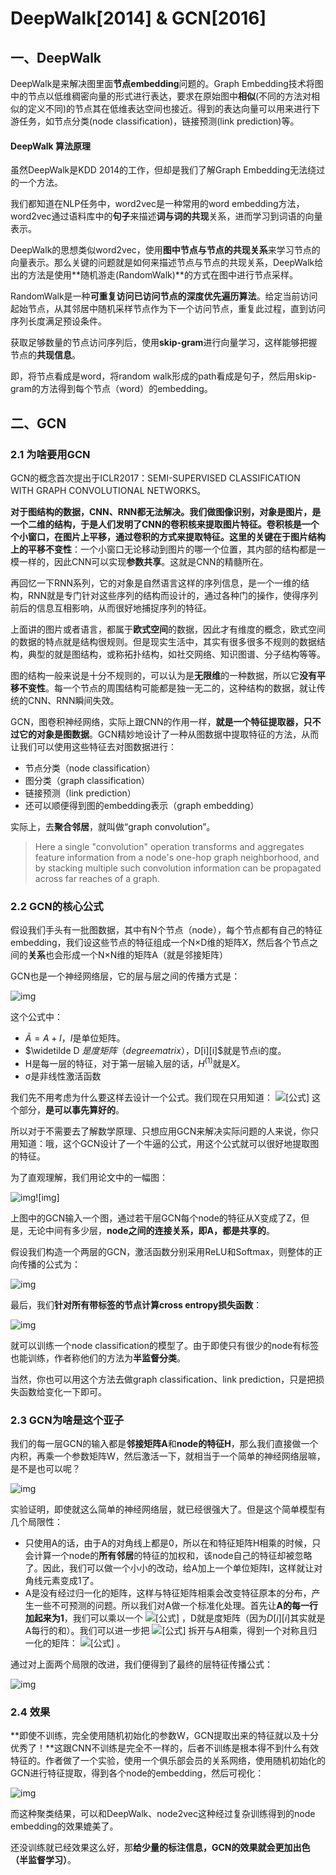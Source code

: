 # DeepWalk[2014] & GCN[2016]

## 一、DeepWalk

DeepWalk是来解决图里面**节点embedding**问题的。Graph Embedding技术将图中的节点以低维稠密向量的形式进行表达，要求在原始图中**相似**(不同的方法对相似的定义不同)的节点其在低维表达空间也接近。得到的表达向量可以用来进行下游任务，如节点分类(node classification)，链接预测(link prediction)等。

#### DeepWalk 算法原理

虽然DeepWalk是KDD 2014的工作，但却是我们了解Graph Embedding无法绕过的一个方法。

我们都知道在NLP任务中，word2vec是一种常用的word embedding方法，word2vec通过语料库中的**句子**来描述**词与词的共现**关系，进而学习到词语的向量表示。

DeepWalk的思想类似word2vec，使用**图中节点与节点的共现关系**来学习节点的向量表示。那么关键的问题就是如何来描述节点与节点的共现关系，DeepWalk给出的方法是使用**随机游走(RandomWalk)**的方式在图中进行节点采样。

RandomWalk是一种**可重复访问已访问节点的深度优先遍历算法**。给定当前访问起始节点，从其邻居中随机采样节点作为下一个访问节点，重复此过程，直到访问序列长度满足预设条件。

获取足够数量的节点访问序列后，使用**skip-gram**进行向量学习，这样能够把握节点的**共现信息**。

即，将节点看成是word，将random walk形成的path看成是句子，然后用skip-gram的方法得到每个节点（word）的embedding。



## 二、GCN

### 2.1 为啥要用GCN

GCN的概念首次提出于ICLR2017：SEMI-SUPERVISED CLASSIFICATION WITH GRAPH CONVOLUTIONAL NETWORKS。

**对于图结构的数据，CNN、RNN都无法解决。**我们做图像识别，对象是图片，是一个二维的结构，于是人们发明了CNN的卷积核来提取图片特征。卷积核是一个个小窗口，在图片上平移，通过卷积的方式来提取特征。这里的关键在于图片结构上的**平移不变性**：一个小窗口无论移动到图片的哪一个位置，其内部的结构都是一模一样的，因此CNN可以实现**参数共享**。这就是CNN的精髓所在。

再回忆一下RNN系列，它的对象是自然语言这样的序列信息，是一个一维的结构，RNN就是专门针对这些序列的结构而设计的，通过各种门的操作，使得序列前后的信息互相影响，从而很好地捕捉序列的特征。

上面讲的图片或者语言，都属于**欧式空间**的数据，因此才有维度的概念，欧式空间的数据的特点就是结构很规则。但是现实生活中，其实有很多很多不规则的数据结构，典型的就是图结构，或称拓扑结构，如社交网络、知识图谱、分子结构等等。

图的结构一般来说是十分不规则的，可以认为是**无限维**的一种数据，所以它**没有平移不变性**。每一个节点的周围结构可能都是独一无二的，这种结构的数据，就让传统的CNN、RNN瞬间失效。

GCN，图卷积神经网络，实际上跟CNN的作用一样，**就是一个特征提取器，只不过它的对象是图数据**。GCN精妙地设计了一种从图数据中提取特征的方法，从而让我们可以使用这些特征去对图数据进行：

- 节点分类（node classification）
- 图分类（graph classification）
- 链接预测（link prediction）
- 还可以顺便得到图的embedding表示（graph embedding）

实际上，去**聚合邻居**，就叫做“graph convolution”。

> Here a single "convolution" operation transforms and aggregates feature information from a node's one-hop graph neighborhood, and by stacking multiple such convolution information can be propagated across far reaches of a graph.

### 2.2 GCN的核心公式

假设我们手头有一批图数据，其中有N个节点（node），每个节点都有自己的特征embedding，我们设这些节点的特征组成一个N×D维的矩阵$X$，然后各个节点之间的**关系**也会形成一个N×N维的矩阵A（就是邻接矩阵）

GCN也是一个神经网络层，它的层与层之间的传播方式是：

![img](https://pic3.zhimg.com/50/v2-94c7d5014d9e9bcf81f630831cf9d9f0_720w.jpg?source=1940ef5c)

这个公式中：

- $\widetilde A = A+I$，$I$是单位矩阵。
- $\widetilde D $是度矩阵（degree matrix），$D[i][i]$就是节点i的度。
- H是每一层的特征，对于第一层输入层的话，$H^{(1)}$就是$X$。
- σ是非线性激活函数

我们先不用考虑为什么要这样去设计一个公式。我们现在只用知道： ![[公式]](https://www.zhihu.com/equation?tex=%5Cmathbf%7B%5Ctilde%7BD%7D%5E%7B-%5Cfrac%7B1%7D%7B2%7D%7D+%5Ctilde%7BA%7D+%5Ctilde%7BD%7D%5E%7B-%5Cfrac%7B1%7D%7B2%7D%7D%7D) 这个部分，**是可以事先算好的**。

所以对于不需要去了解数学原理、只想应用GCN来解决实际问题的人来说，你只用知道：哦，这个GCN设计了一个牛逼的公式，用这个公式就可以很好地提取图的特征。

为了直观理解，我们用论文中的一幅图：

![img](https://pic1.zhimg.com/50/v2-6aebc0dd82beeb43291291b01e63003a_720w.jpg?source=1940ef5c)![img]



上图中的GCN输入一个图，通过若干层GCN每个node的特征从X变成了Z，但是，无论中间有多少层，**node之间的连接关系，即A，都是共享的**。

假设我们构造一个两层的GCN，激活函数分别采用ReLU和Softmax，则整体的正向传播的公式为：

![img](https://pic3.zhimg.com/50/v2-0d0b5154661ea285155125dfe022001f_720w.jpg?source=1940ef5c)

最后，我们**针对所有带标签的节点计算cross entropy损失函数**：

![img](https://pic1.zhimg.com/80/v2-7fb710149829c808a0ac275018a26176_1440w.jpg?source=1940ef5c)

就可以训练一个node classification的模型了。由于即使只有很少的node有标签也能训练，作者称他们的方法为**半监督分类**。

当然，你也可以用这个方法去做graph classification、link prediction，只是把损失函数给变化一下即可。



### 2.3 GCN为啥是这个亚子

我们的每一层GCN的输入都是**邻接矩阵A**和**node的特征H**，那么我们直接做一个内积，再乘一个参数矩阵W，然后激活一下，就相当于一个简单的神经网络层嘛，是不是也可以呢？

![img](https://pic3.zhimg.com/50/v2-a4b9b17168017254b9ab3eb3c021d168_720w.jpg?source=1940ef5c)

实验证明，即使就这么简单的神经网络层，就已经很强大了。但是这个简单模型有几个局限性：

- 只使用A的话，由于A的对角线上都是0，所以在和特征矩阵H相乘的时候，只会计算一个node的**所有邻居**的特征的加权和，该node自己的特征却被忽略了。因此，我们可以做一个小小的改动，给A加上一个单位矩阵I，这样就让对角线元素变成1了。
- A是没有经过归一化的矩阵，这样与特征矩阵相乘会改变特征原本的分布，产生一些不可预测的问题。所以我们对A做一个标准化处理。首先让**A的每一行加起来为1**，我们可以乘以一个 ![[公式]](https://www.zhihu.com/equation?tex=D%5E%7B-1%7D) ，D就是度矩阵（因为$D[i][i]$其实就是A每行的和）。我们可以进一步把 ![[公式]](https://www.zhihu.com/equation?tex=D%5E%7B-1%7D) 拆开与A相乘，得到一个对称且归一化的矩阵： ![[公式]](https://www.zhihu.com/equation?tex=D%5E%7B-1%2F2%7DAD%5E%7B-1%2F2%7D) 。

通过对上面两个局限的改进，我们便得到了最终的层特征传播公式：

![img](https://pic2.zhimg.com/50/v2-cbf3846db7e8db2a3e2b4122f6755a6c_720w.jpg?source=1940ef5c)

### 2.4 效果

**即使不训练，完全使用随机初始化的参数W，GCN提取出来的特征就以及十分优秀了！**这跟CNN不训练是完全不一样的，后者不训练是根本得不到什么有效特征的。作者做了一个实验，使用一个俱乐部会员的关系网络，使用随机初始化的GCN进行特征提取，得到各个node的embedding，然后可视化：

![img](https://pic1.zhimg.com/80/v2-809cc6f4a68d0da2cd8f061d1aa3659e_1440w.jpg?source=1940ef5c)

而这种聚类结果，可以和DeepWalk、node2vec这种经过复杂训练得到的node embedding的效果媲美了。

还没训练就已经效果这么好，那**给少量的标注信息，GCN的效果就会更加出色（半监督学习）**。


